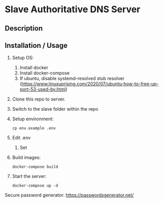 # Slave Authoritative DNS Server

## Description

## Installation / Usage

1. Setup OS:
   1. Install docker
   2. Install docker-compose
   3. If ubuntu, disable systemd-resolved stub resolver (https://www.linuxuprising.com/2020/07/ubuntu-how-to-free-up-port-53-used-by.html)
2. Clone this repo to server.
3. Switch to the slave folder within the repo
4. Setup environment:
   ```
   cp env.example .env
   ```
5. Edit .env
   1. Set 
   
6. Build images:
   ```
   docker-compose build
   ```
7. Start the server:
   ```
   docker-compose up -d
   ```


Secure password generator: https://passwordsgenerator.net/
